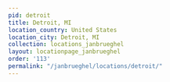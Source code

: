 ```yaml
---
pid: detroit
title: Detroit, MI
location_country: United States
location_city: Detroit, MI
collection: locations_janbrueghel
layout: locationpage_janbrueghel
order: '113'
permalink: "/janbrueghel/locations/detroit/"
---
```


